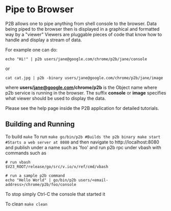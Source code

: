 # Pipe to Browser
P2B allows one to pipe anything from shell console to the browser. Data being piped to the browser then is displayed in a graphical and formatted way by a "viewer" Viewers are pluggable pieces of code that know how to handle and display a stream of data.

For example one can do:

``
echo "Hi!" | p2b users/jane@google.com/chrome/p2b/jane/console
``

or

``
cat cat.jpg | p2b -binary users/jane@google.com/chrome/p2b/jane/image
``

where **users/jane@google.com/chrome/p2b** is the Object name where p2b service is running in the browser. The suffix **console** or **image** specifies what viewer should be used to display the data.

Please see the help page inside the P2B application for detailed tutorials.

## Building and Running
To build
``
make
``
To run
``
make go/bin/p2b #Builds the p2b binary
make start #Starts a web server at 8080
``
and then navigate to http://localhost:8080 and publish under a name such as 'foo'
and run p2b rpc under vbash  with commands such as
```
# run vbash
$V23_ROOT/release/go/src/v.io/x/ref/cmd/vbash

# run a sample p2b command
echo "Hello World" | go/bin/p2b users/<email-address>/chrome/p2b/foo/console

```

To stop simply Ctrl-C the console that started it

To clean
``
make clean
``